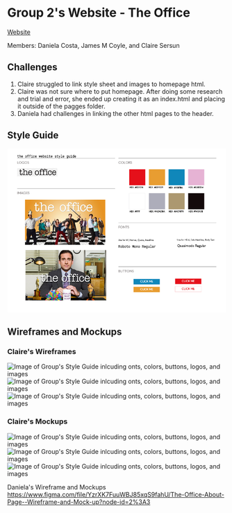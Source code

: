 # Group 2's Website - The Office

[Website](https://clairesersun.github.io/hw11-group2-the-office/)

Members: Daniela Costa, James M Coyle, and Claire Sersun

## Challenges

1. Claire struggled to link style sheet and images to homepage html.
2. Claire was not sure where to put homepage. After doing some research and trial and error, she ended up creating it as an index.html and placing it outside of the pagges folder.
3. Daniela had challenges in linking the other html pages to the header.

## Style Guide

![Image of Group's Style Guide inlcuding onts, colors, buttons, logos, and images](./assets/THE-OFFICE-STYLEGUIDE.png)

## Wireframes and Mockups

### Claire's Wireframes

![Image of Group's Style Guide inlcuding onts, colors, buttons, logos, and images](./assets/Wireframes%2BMockups/iPhone%2013%2C%2012%20Pro%20%E2%80%93%202.png)
![Image of Group's Style Guide inlcuding onts, colors, buttons, logos, and images](./assets/Wireframes%2BMockups/iPad%20%E2%80%93%202.png)
![Image of Group's Style Guide inlcuding onts, colors, buttons, logos, and images](./assets/Wireframes%2BMockups/Web%201280%20%E2%80%93%201.png)

### Claire's Mockups

![Image of Group's Style Guide inlcuding onts, colors, buttons, logos, and images](./assets/Wireframes%2BMockups/iPhone%2013%2C%2012%20Pro%20%E2%80%93%203.png)
![Image of Group's Style Guide inlcuding onts, colors, buttons, logos, and images](./assets/Wireframes%2BMockups/iPad%20%E2%80%93%203.png)
![Image of Group's Style Guide inlcuding onts, colors, buttons, logos, and images](./assets/Wireframes%2BMockups/Web%201280%20%E2%80%93%202.png)

Daniela's Wireframe and Mockups
https://www.figma.com/file/YzrXK7FuuWBJ85xqS9fahU/The-Office-About-Page--Wireframe-and-Mock-up?node-id=2%3A3 
